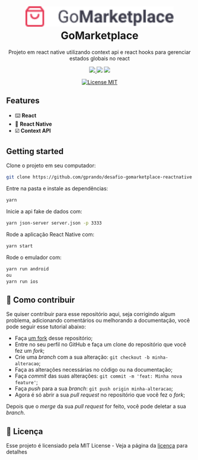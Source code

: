 <h1 align="center">
  <img src="./src/assets/logo.png" alt="NLW" width="400" heigth="100">
<br>
GoMarketplace
</h1>

<p align="center"> Projeto em react native utilizando context api e react hooks para gerenciar estados globais no react

<p align="center">
  <a aria-label="Prando" href="https://github.com/gprando/">
    <img src="https://img.shields.io/github/followers/gprando?style=social"></img>
  </a>
    <img src="https://img.shields.io/github/last-commit/gprando/desafio-gomarketplace-reactnative"></img>
    <img src="https://img.shields.io/github/languages/count/gprando/desafio-gomarketplace-reactnative"></img>
</p>
<p align="center">
  <a href="https://opensource.org/licenses/MIT">
    <img src="https://img.shields.io/badge/License-MIT-blue.svg" alt="License MIT">
  </a>
</p>

## Features
- :keyboard: **React** 
- :nail_care: **React Native**
- :ballot_box_with_check: **Context API** 

## Getting started

Clone o projeto em seu computador:

```bash
git clone https://github.com/gprando/desafio-gomarketplace-reactnative
```

Entre na pasta e instale as dependências:

```bash
yarn 
```

Inicie a api fake de dados com:

```bash
yarn json-server server.json -p 3333
```

Rode a aplicação React Native com:

```bash
yarn start
```

Rode o emulador com:

```bash
yarn run android
ou
yarn run ios
```



## 🤔 Como contribuir

Se quiser contribuir para esse repositório aqui, seja corrigindo algum problema, adicionando comentários ou melhorando a documentação, você pode seguir esse tutorial abaixo:

- Faça [um fork](https://help.github.com/pt/github/getting-started-with-github/fork-a-repo) desse repositório;
- Entre no seu perfil no GitHub e faça um clone do repositório que você fez um *fork*;
- Crie uma *branch* com a sua alteração: `git checkout -b minha-alteracao`;
- Faça as alterações necessárias no código ou na documentação;
- Faça *commit* das suas alterações: `git commit -m 'feat: Minha nova feature'`;
- Faça *push* para a sua *branch*: `git push origin minha-alteracao`;
- Agora é só abrir a sua *pull request* no repositório que você fez o *fork*;

Depois que o *merge* da sua *pull request* for feito, você pode deletar a sua *branch*.

## :memo: Licença

Esse projeto é licensiado pela MIT License - Veja a página da [licença](https://opensource.org/licenses/MIT) para detalhes
